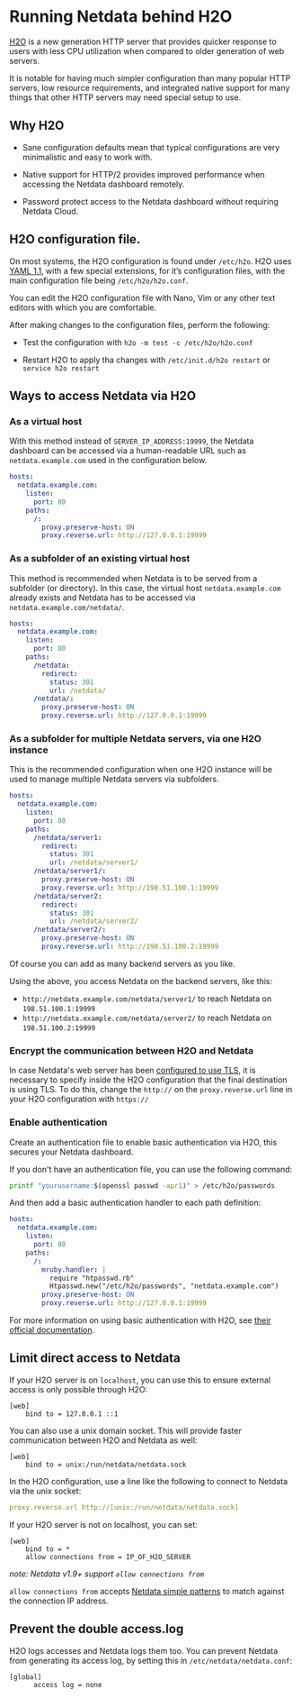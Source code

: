 <!--
title: "Running Netdata behind H2O"
custom_edit_url: "https://github.com/netdata/netdata/edit/master/docs/Running-behind-h2o.md"
sidebar_label: "Running Netdata behind H2O"
learn_status: "Published"
learn_topic_type: "Tasks"
learn_rel_path: "Configuration/Secure your nodes"
-->

# Running Netdata behind H2O

[H2O](https://h2o.examp1e.net/) is a new generation HTTP server that provides quicker response to users with less CPU utilization when compared to older generation of web servers.

It is notable for having much simpler configuration than many popular HTTP servers, low resource requirements, and integrated native support for many things that other HTTP servers may need special setup to use.

## Why H2O

-   Sane configuration defaults mean that typical configurations are very minimalistic and easy to work with.

-   Native support for HTTP/2 provides improved performance when accessing the Netdata dashboard remotely.

-   Password protect access to the Netdata dashboard without requiring Netdata Cloud.

## H2O configuration file.

On most systems, the H2O configuration is found under `/etc/h2o`. H2O uses [YAML 1.1](https://yaml.org/spec/1.1/), with a few special extensions, for it’s configuration files, with the main configuration file being `/etc/h2o/h2o.conf`. 

You can edit the H2O configuration file with Nano, Vim or any other text editors with which you are comfortable.

After making changes to the configuration files, perform the following:

-   Test the configuration with `h2o -m test -c /etc/h2o/h2o.conf`

-   Restart H2O to apply tha changes with `/etc/init.d/h2o restart` or `service h2o restart`

## Ways to access Netdata via H2O

### As a virtual host

With this method instead of `SERVER_IP_ADDRESS:19999`, the Netdata dashboard can be accessed via a human-readable URL such as `netdata.example.com` used in the configuration below.

```yaml
hosts:
  netdata.example.com:
    listen:
      port: 80
    paths:
      /:
        proxy.preserve-host: ON
        proxy.reverse.url: http://127.0.0.1:19999
```

### As a subfolder of an existing virtual host

This method is recommended when Netdata is to be served from a subfolder (or directory). 
In this case, the virtual host `netdata.example.com` already exists and Netdata has to be accessed via `netdata.example.com/netdata/`.

```yaml
hosts:
  netdata.example.com:
    listen:
      port: 80
    paths:
      /netdata:
        redirect:
          status: 301
          url: /netdata/
      /netdata/:
        proxy.preserve-host: ON
        proxy.reverse.url: http://127.0.0.1:19999
```

### As a subfolder for multiple Netdata servers, via one H2O instance

This is the recommended configuration when one H2O instance will be used to manage multiple Netdata servers via subfolders.

```yaml
hosts:
  netdata.example.com:
    listen:
      port: 80
    paths:
      /netdata/server1:
        redirect:
          status: 301
          url: /netdata/server1/
      /netdata/server1/:
        proxy.preserve-host: ON
        proxy.reverse.url: http://198.51.100.1:19999
      /netdata/server2:
        redirect:
          status: 301
          url: /netdata/server2/
      /netdata/server2/:
        proxy.preserve-host: ON
        proxy.reverse.url: http://198.51.100.2:19999
```

Of course you can add as many backend servers as you like.

Using the above, you access Netdata on the backend servers, like this:

-   `http://netdata.example.com/netdata/server1/` to reach Netdata on `198.51.100.1:19999`
-   `http://netdata.example.com/netdata/server2/` to reach Netdata on `198.51.100.2:19999`

### Encrypt the communication between H2O and Netdata

In case Netdata's web server has been [configured to use TLS](https://github.com/netdata/netdata/blob/master/src/web/server/README.md#enabling-tls-support), it is
necessary to specify inside the H2O configuration that the final destination is using TLS. To do this, change the
`http://` on the `proxy.reverse.url` line in your H2O configuration with `https://`

### Enable authentication

Create an authentication file to enable basic authentication via H2O, this secures your Netdata dashboard.

If you don't have an authentication file, you can use the following command:

```sh
printf "yourusername:$(openssl passwd -apr1)" > /etc/h2o/passwords
```

And then add a basic authentication handler to each path definition:

```yaml
hosts:
  netdata.example.com:
    listen:
      port: 80
    paths:
      /:
        mruby.handler: |
          require "htpasswd.rb"
          Htpasswd.new("/etc/h2o/passwords", "netdata.example.com")
        proxy.preserve-host: ON
        proxy.reverse.url: http://127.0.0.1:19999
```

For more information on using basic authentication with H2O, see [their official documentation](https://h2o.examp1e.net/configure/basic_auth.html).

## Limit direct access to Netdata

If your H2O server is on `localhost`, you can use this to ensure external access is only possible through H2O:

```
[web]
    bind to = 127.0.0.1 ::1
```

 

You can also use a unix domain socket. This will provide faster communication between H2O and Netdata as well:

```
[web]
    bind to = unix:/run/netdata/netdata.sock
```

In the H2O configuration, use a line like the following to connect to Netdata via the unix socket:

```yaml
proxy.reverse.url http://[unix:/run/netdata/netdata.sock]
```



If your H2O server is not on localhost, you can set:

```
[web]
    bind to = *
    allow connections from = IP_OF_H2O_SERVER
```

*note: Netdata v1.9+ support `allow connections from`*

`allow connections from` accepts [Netdata simple patterns](https://github.com/netdata/netdata/blob/master/src/libnetdata/simple_pattern/README.md) to match against
the connection IP address.

## Prevent the double access.log

H2O logs accesses and Netdata logs them too. You can prevent Netdata from generating its access log, by setting
this in `/etc/netdata/netdata.conf`:

```
[global]
      access log = none
```
